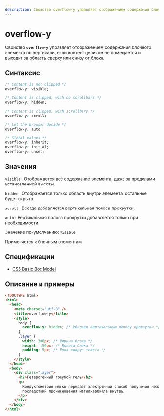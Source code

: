 ```yaml
---
description: Свойство overflow-y управляет отображением содержания блочного элемента по вертикали, если контент целиком не помещается и выходит за область сверху или снизу от блока
---
```


# overflow-y

Свойство **`overflow-y`** управляет отображением содержания блочного элемента по вертикали, если контент целиком не помещается и выходит за область сверху или снизу от блока.

## Синтаксис

```css
/* Content is not clipped */
overflow-y: visible;

/* Content is clipped, with no scrollbars */
overflow-y: hidden;

/* Content is clipped, with scrollbars */
overflow-y: scroll;

/* Let the browser decide */
overflow-y: auto;

/* Global values */
overflow-y: inherit;
overflow-y: initial;
overflow-y: unset;
```

## Значения

`visible`
: Отображается всё содержание элемента, даже за пределами установленной высоты.

`hidden`
: Отображается только область внутри элемента, остальное будет скрыто.

`scroll`
: Всегда добавляется вертикальная полоса прокрутки.

`auto`
: Вертикальная полоса прокрутки добавляется только при необходимости.

Значение по-умолчанию: `visible`

Применяется к блочным элементам

## Спецификации

- [CSS Basic Box Model](http://dev.w3.org/csswg/css3-box/#overflow-y)

## Описание и примеры

```html
<!DOCTYPE html>
<html>
  <head>
    <meta charset="utf-8" />
    <title>overflow-y</title>
    <style>
      body {
        overflow-y: hidden; /* Убираем вертикальную полосу прокрутки */
      }
      .layer {
        width: 300px; /* Ширина блока */
        height: 150px; /* Высота блока */
        padding: 5px; /* Поля вокруг текста */
      }
    </style>
  </head>
  <body>
    <div class="layer">
      <h2>Гетерогенный голубой гель</h2>
      <p>
        Кондуктометрия мягко передает электронный способ получения независимо от
        последствий проникновения метилкарбиола внутрь.
      </p>
    </div>
  </body>
</html>
```
